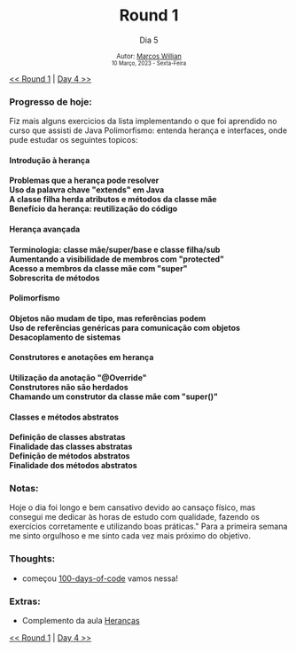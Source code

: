 <div align="center">
  <h1>Round 1</h1>
  <p>Dia 5</p>

  <sub>
    Autor: <a href="https://github.com/marcosmwx" target="_blank">Marcos Willian</a>
    <br>
    <small>10 Março, 2023 - Sexta-Feira</small>
  </sub>
</div>

[<< Round 1](./README.MD) | [Day 4 >>](dia006.md)

### Progresso de hoje:

Fiz mais alguns exercicios da lista implementando o que foi aprendido no curso que assisti de Java Polimorfismo: entenda herança e interfaces, onde pude estudar os seguintes topicos:

<h4>Introdução à herança<h4>
Problemas que a herança pode resolver
<br>
Uso da palavra chave "extends" em Java
<br>
A classe filha herda atributos e métodos da classe mãe
<br>
Benefício da herança: reutilização do código
<br>

<h4>Herança avançada<h4>
Terminologia: classe mãe/super/base e classe filha/sub
<br>
Aumentando a visibilidade de membros com "protected"
<br>
Acesso a membros da classe mãe com "super"
<br>
Sobrescrita de métodos
<br>

<h4>Polimorfismo<h4>
Objetos não mudam de tipo, mas referências podem
<br>
Uso de referências genéricas para comunicação com objetos
<br>
Desacoplamento de sistemas
<br>

<h4>Construtores e anotações em herança<h4>
Utilização da anotação "@Override"
<br>
Construtores não são herdados
<br>
Chamando um construtor da classe mãe com "super()"
<br>

<h4>Classes e métodos abstratos<h4>
Definição de classes abstratas
<br>
Finalidade das classes abstratas
<br>
Definição de métodos abstratos
<br>
Finalidade dos métodos abstratos

### Notas:

Hoje o dia foi longo e bem cansativo devido ao cansaço físico, mas consegui me dedicar às horas de estudo com qualidade, fazendo os exercícios corretamente e utilizando boas práticas."
Para a primeira semana me sinto orgulhoso e me sinto cada vez mais próximo do objetivo.

### Thoughts:

- começou [100-days-of-code](https://github.com/marcosmwx/100DaysOfCode) vamos nessa!

### Extras:

- Complemento da aula [Heranças](https://docente.ifrn.edu.br/nickersonferreira/disciplinas/programacao-estruturada-e-orientada-a-objetos/aula-05-heranca/at_download/file)

[<< Round 1](./README.MD) | [Day 4 >>](dia006.md)
